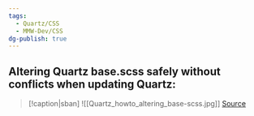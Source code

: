 ```yaml
---
tags:
  - Quartz/CSS
  - MMW-Dev/CSS
dg-publish: true
---
```

## Altering Quartz base.scss safely without conflicts when updating Quartz:

> [!caption|sban]
>![[Quartz_howto_altering_base-scss.jpg]]
> [Source](https://discord.com/channels/927628110009098281/1099873354141421592/1114907958837518399)